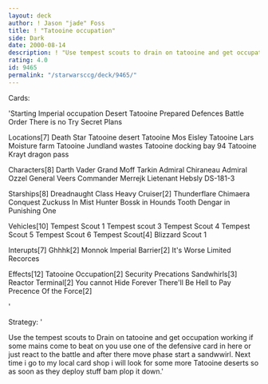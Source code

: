 ```yaml
---
layout: deck
author: ! Jason "jade" Foss
title: ! "Tatooine occupation"
side: Dark
date: 2000-08-14
description: ! "Use tempest scouts to drain on tatooine and get occupation working while sandwirling there people."
rating: 4.0
id: 9465
permalink: "/starwarsccg/deck/9465/"
---
```

Cards: 

'Starting
Imperial occupation
Desert
Tatooine
Prepared Defences
Battle Order
There is no Try
Secret Plans

Locations[7]
Death Star
Tatooine desert
Tatooine Mos Eisley
Tatooine Lars Moisture farm
Tatooine Jundland wastes
Tatooine docking bay 94
Tatooine Krayt dragon pass

Characters[8]
Darth Vader
Grand Moff Tarkin
Admiral Chiraneau
Admiral Ozzel
General Veers
Commander Merrejk
Lietenant Hebsly
DS-181-3

Starships[8]
Dreadnaught Class Heavy Cruiser[2]
Thunderflare
Chimaera
Conquest
Zuckuss In Mist Hunter
Bossk in Hounds Tooth
Dengar in Punishing One

Vehicles[10]
Tempest Scout 1
Tempest scout 3
Tempest Scout 4
Tempest Scout 5
Tempest Scout 6
Tempest Scout[4]
Blizzard Scout 1

Interupts[7]
Ghhhk[2]
Monnok
Imperial Barrier[2]
It's Worse
Limited Recorces

Effects[12]
Tatooine Occupation[2]
Security Precations
Sandwhirls[3]
Reactor Terminal[2]
You cannot Hide Forever
There'll Be Hell to Pay
Precence Of the Force[2]

















'

Strategy: '

Use the tempest scouts to Drain on tatooine and get occupation working if some mains come to beat on you use one of the defensive card in here or just react to the battle and after there move phase start a sandwwirl.
Next time i go to my local card shop i will look for some more Tatooine deserts so as soon as they deploy stuff bam plop it down.'
